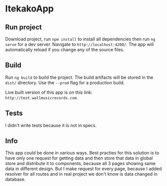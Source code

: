 # ItekakoApp

## Run project

Download project, run `npm install` to install all dependencies then run `ng serve` for a dev server. Navigate to `http://localhost:4200/`. The app will automatically reload if you change any of the source files.

## Build

Run `ng build` to build the project. The build artifacts will be stored in the `dist/` directory. Use the `--prod` flag for a production build.

Live built version of this app is on this link: `http://test.wallmusicrecords.com`.

## Tests

I didn't write tests because it is not in specs.

## Info

This app could be done in various ways. Best practies for this solution is to have only one request for getting data and then store that data in global store and distribute it to components, because all 3 pages showing same data in different design. But I make request for every page, because I added resolver for all routes and in real project we don't know is data changed in database.
